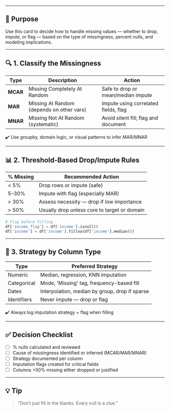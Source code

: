 ___
## 🎯 Purpose

Use this card to decide how to handle missing values — whether to drop, impute, or flag — based on the type of missingness, percent nulls, and modeling implications.

---

## 🔍 1. Classify the Missingness

| Type     | Description                               | Action                               |
| -------- | ----------------------------------------- | ------------------------------------ |
| **MCAR** | Missing Completely At Random              | Safe to drop or mean/median impute   |
| **MAR**  | Missing At Random (depends on other vars) | Impute using correlated fields, flag |
| **MNAR** | Missing Not At Random (systematic)        | Avoid silent fill; flag and document |

✔️ Use groupby, domain logic, or visual patterns to infer MAR/MNAR

---

## 📊 2. Threshold-Based Drop/Impute Rules

| % Missing | Recommended Action                           |
| --------- | -------------------------------------------- |
| < 5%      | Drop rows or impute (safe)                   |
| 5–30%     | Impute with flag (especially MAR)            |
| > 30%     | Assess necessity — drop if low importance    |
| > 50%     | Usually drop unless core to target or domain |

```python
# Flag before filling
df['income_flag'] = df['income'].isnull()
df['income'] = df['income'].fillna(df['income'].median())
```

---

## 🧪 3. Strategy by Column Type

| Type        | Preferred Strategy                             |
| ----------- | ---------------------------------------------- |
| Numeric     | Median, regression, KNN imputation             |
| Categorical | Mode, 'Missing' tag, frequency-based fill      |
| Dates       | Interpolation, median by group, drop if sparse |
| Identifiers | Never impute — drop or flag                    |

✔️ Always log imputation strategy + flag when filling

---

## ✅ Decision Checklist

* [ ] % nulls calculated and reviewed
* [ ] Cause of missingness identified or inferred (MCAR/MAR/MNAR)
* [ ] Strategy documented per column
* [ ] Imputation flags created for critical fields
* [ ] Columns >50% missing either dropped or justified

---

## 💡 Tip

> “Don’t just fill in the blanks. Every null is a clue.”
